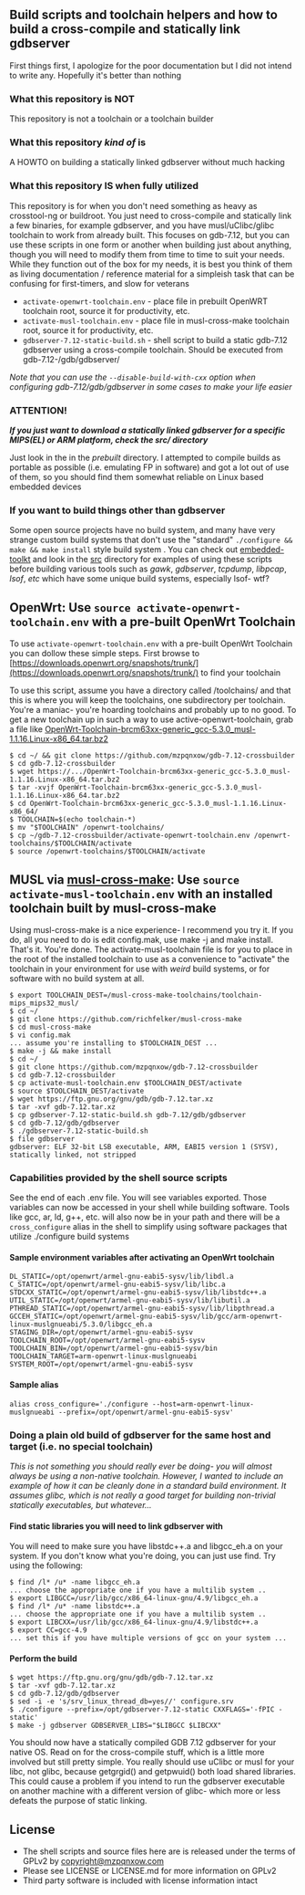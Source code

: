 ## Build scripts and toolchain helpers and how to build a cross-compile and statically link gdbserver

First things first, I apologize for the poor documentation but I did not intend to write any. Hopefully it's better than nothing

### What this repository is NOT

This repository is not a toolchain or a toolchain builder

### What this repository *kind of* is

A HOWTO on building a statically linked gdbserver without much hacking

### What this repository IS when fully utilized

This repository is for when you don't need something as heavy as crosstool-ng or buildroot. You just need to cross-compile and statically link a few binaries, for example gdbserver, and you have musl/uClibc/glibc toolchain to work from already built. This focuses on gdb-7.12, but you can use these scripts in one form or another when building just about anything, though you will need to modify them from time to time to suit your needs. While they function out of the box for my needs, it is best you think of them as living documentation / reference material for a simpleish task that can be confusing for first-timers, and slow for veterans

* `activate-openwrt-toolchain.env` - place file in prebuilt OpenWRT toolchain root, source it for productivity, etc.
* `activate-musl-toolchain.env` - place file in musl-cross-make toolchain root, source it for productivity, etc.
* `gdbserver-7.12-static-build.sh` - shell script to build a static gdb-7.12 gdbserver using a cross-compile toolchain. Should be executed from gdb-7.12-/gdb/gdbserver/

*Note that you can use the `--disable-build-with-cxx` option when configuring gdb-7.12/gdb/gdbserver in some cases to make your life easier*

### ATTENTION!

***If you just want to download a statically linked gdbserver for a specific MIPS(EL) or ARM platform, check the src/ directory***

Just look in the in the *prebuilt* directory. I attempted to compile builds as portable as possible (i.e. emulating FP in software) and got a lot out of use of them, so you should find them somewhat reliable on Linux based embedded devices

### If you want to build things other than gdbserver

Some open source projects have no build system, and many have very strange custom build systems that don't use the "standard" `./configure && make && make install` style build system . You can check out [embedded-toolkt](https://github.com/mzpqnxow/embedded-toolkit) and look in the [src](https://github.com/mzpqnxow/embedded-toolkit/tree/master/src) directory for examples of using these scripts before building various tools such as *gawk*, *gdbserver*, *tcpdump*, *libpcap*, *lsof*, *etc* which have some unique build systems, especially lsof- wtf?

## OpenWrt: Use `source activate-openwrt-toolchain.env` with a pre-built OpenWrt Toolchain

To use `activate-openwrt-toolchain.env` with a pre-built OpenWrt Toolchain you can dollow these simple steps. First browse to [https://downloads.openwrt.org/snapshots/trunk/](https://downloads.openwrt.org/snapshots/trunk/) to find your toolchain

To use this script, assume you have a directory called /toolchains/ and that this is where you will keep the toolchains, one subdirectory per toolchain. You're a maniac- you're hoarding toolchains and probably up to no good. To get a new toolchain up in such a way to use active-openwrt-toolchain, grab a file like [OpenWrt-Toolchain-brcm63xx-generic_gcc-5.3.0_musl-1.1.16.Linux-x86_64.tar.bz2](https://downloads.openwrt.org/snapshots/trunk/brcm63xx/generic/OpenWrt-Toolchain-brcm63xx-generic_gcc-5.3.0_musl-1.1.16.Linux-x86_64.tar.bz2)


```
$ cd ~/ && git clone https://github.com/mzpqnxow/gdb-7.12-crossbuilder
$ cd gdb-7.12-crossbuilder
$ wget https://.../OpenWrt-Toolchain-brcm63xx-generic_gcc-5.3.0_musl-1.1.16.Linux-x86_64.tar.bz2
$ tar -xvjf OpenWrt-Toolchain-brcm63xx-generic_gcc-5.3.0_musl-1.1.16.Linux-x86_64.tar.bz2
$ cd OpenWrt-Toolchain-brcm63xx-generic_gcc-5.3.0_musl-1.1.16.Linux-x86_64/
$ TOOLCHAIN=$(echo toolchain-*)
$ mv "$TOOLCHAIN" /openwrt-toolchains/
$ cp ~/gdb-7.12-crossbuilder/activate-openwrt-toolchain.env /openwrt-toolchains/$TOOLCHAIN/activate
$ source /openwrt-toolchains/$TOOLCHAIN/activate
```

## MUSL via [musl-cross-make](https://github.com/richfelker/musl-cross-make/): Use `source activate-musl-toolchain.env` with an installed toolchain built by musl-cross-make

Using musl-cross-make is a nice experience- I recommend you try it. If you do, all you need to do is edit config.mak, use make -j and make install. That's it. You're done. The activate-musl-toolchain file is for you to place in the root of the installed toolchain to use as a convenience to "activate" the toolchain in your environment for use with *weird* build systems, or for software with no build system at all.

```
$ export TOOLCHAIN_DEST=/musl-cross-make-toolchains/toolchain-mips_mips32_musl/
$ cd ~/
$ git clone https://github.com/richfelker/musl-cross-make
$ cd musl-cross-make
$ vi config.mak
... assume you're installing to $TOOLCHAIN_DEST ...
$ make -j && make install
$ cd ~/
$ git clone https://github.com/mzpqnxow/gdb-7.12-crossbuilder
$ cd gdb-7.12-crossbuilder
$ cp activate-musl-toolchain.env $TOOLCHAIN_DEST/activate
$ source $TOOLCHAIN_DEST/activate
$ wget https://ftp.gnu.org/gnu/gdb/gdb-7.12.tar.xz
$ tar -xvf gdb-7.12.tar.xz
$ cp gdbserver-7.12-static-build.sh gdb-7.12/gdb/gdbserver
$ cd gdb-7.12/gdb/gdbserver
$ ./gdbserver-7.12-static-build.sh
$ file gdbserver
gdbserver: ELF 32-bit LSB executable, ARM, EABI5 version 1 (SYSV), statically linked, not stripped
```

### Capabilities provided by the shell source scripts

See the end of each .env file. You will see variables exported. Those variables can now be accessed in your shell while building software. Tools like gcc, ar, ld, g++, etc. will also now be in your path and there will be a `cross_configure` alias in the shell to simplify using software packages that utilize ./configure build systems

#### Sample environment variables after activating an OpenWrt toolchain

```
DL_STATIC=/opt/openwrt/armel-gnu-eabi5-sysv/lib/libdl.a
C_STATIC=/opt/openwrt/armel-gnu-eabi5-sysv/lib/libc.a
STDCXX_STATIC=/opt/openwrt/armel-gnu-eabi5-sysv/lib/libstdc++.a
UTIL_STATIC=/opt/openwrt/armel-gnu-eabi5-sysv/lib/libutil.a
PTHREAD_STATIC=/opt/openwrt/armel-gnu-eabi5-sysv/lib/libpthread.a
GCCEH_STATIC=/opt/openwrt/armel-gnu-eabi5-sysv/lib/gcc/arm-openwrt-linux-muslgnueabi/5.3.0/libgcc_eh.a
STAGING_DIR=/opt/openwrt/armel-gnu-eabi5-sysv
TOOLCHAIN_ROOT=/opt/openwrt/armel-gnu-eabi5-sysv
TOOLCHAIN_BIN=/opt/openwrt/armel-gnu-eabi5-sysv/bin
TOOLCHAIN_TARGET=arm-openwrt-linux-muslgnueabi
SYSTEM_ROOT=/opt/openwrt/armel-gnu-eabi5-sysv
```

#### Sample alias

`alias cross_configure='./configure --host=arm-openwrt-linux-muslgnueabi --prefix=/opt/openwrt/armel-gnu-eabi5-sysv'`

### Doing a plain old build of gdbserver for the same host and target (i.e. no special toolchain)

*This is not something you should really ever be doing- you will almost always be using a non-native toolchain. However, I wanted to include an example of how it can be cleanly done in a standard build environment. It assumes glibc, which is not really a good target for building non-trivial statically executables, but whatever...*

#### Find static libraries you will need to link gdbserver with

You will need to make sure you have libstdc++.a and libgcc_eh.a on your system. If you don't know what you're doing, you can just use find. Try using the following:

```
$ find /l* /u* -name libgcc_eh.a
... choose the appropriate one if you have a multilib system ..
$ export LIBGCC=/usr/lib/gcc/x86_64-linux-gnu/4.9/libgcc_eh.a
$ find /l* /u* -name libstdc++.a
... choose the appropriate one if you have a multilib system ..
$ export LIBCXX=/usr/lib/gcc/x86_64-linux-gnu/4.9/libstdc++.a
$ export CC=gcc-4.9
... set this if you have multiple versions of gcc on your system ...
```

#### Perform the build

```
$ wget https://ftp.gnu.org/gnu/gdb/gdb-7.12.tar.xz
$ tar -xvf gdb-7.12.tar.xz
$ cd gdb-7.12/gdb/gdbserver
$ sed -i -e 's/srv_linux_thread_db=yes//' configure.srv
$ ./configure --prefix=/opt/gdbserver-7.12-static CXXFLAGS='-fPIC -static'
$ make -j gdbserver GDBSERVER_LIBS="$LIBGCC $LIBCXX"
```

You should now have a statically compiled GDB 7.12 gdbserver for your native OS. Read on for the cross-compile stuff, which is a little more involved but still pretty simple. You really should use uClibc or musl for your libc, not glibc, because getgrgid() and getpwuid() both load shared libraries. This could cause a problem if you intend to run the gdbserver executable on another machine with a different version of glibc- which more or less defeats the purpose of static linking.

## License

* The shell scripts and source files here are is released under the terms of GPLv2 by copyright@mzpqnxow.com
* Please see LICENSE or LICENSE.md for more information on GPLv2
* Third party software is included with license information intact
